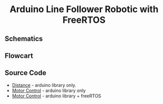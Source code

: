 <h1 align="center">Arduino Line Follower Robotic with FreeRTOS</h1>

## Schematics

## Flowcart

## Source Code
- [Distance](/distance_v1/distance_v1.ino) - arduino library only.
- [Motor Control](/motordriver_v1/motordriver_v1.ino) - arduino library only
- [Motor Control](/motordriver_freertos_v2/motordriver_freertos_v2.ino) - arduino library + freeRTOS